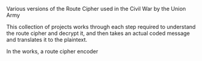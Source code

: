 Various versions of the Route Cipher used in the Civil War by the Union Army

This collection of projects works through each step required to understand the route cipher and decrypt it, and then takes an actual coded message and translates it to the plaintext.

In the works, a route cipher encoder
